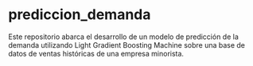 # prediccion_demanda
Este repositorio abarca el desarrollo de un modelo de predicción de la demanda utilizando Light Gradient Boosting Machine sobre una base de datos de ventas históricas de una empresa minorista.
